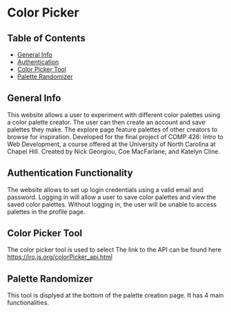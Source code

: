 # Color Picker
## Table of Contents
* [General Info](#general-info)
* [Authentication](#authentication)
* [Color Picker Tool](#color-picker-tool)
* [Palette Randomizer](#palette-randomizer)
## General Info
This website allows a user to experiment with different color palettes using a color palette creator. The user can then create an account and save palettes they make. The explore page feature palettes of other creators to browse for inspiration.
Developed for the final project of COMP 426: Intro to Web Development, a course offered at the University of North Carolina at Chapel Hill.
Created by Nick Georgiou, Coe MacFarlane, and Katelyn Cline.
## Authentication Functionality
The website allows to set up login credentials using a valid email and password.
Logging in will allow a user to save color palettes and view the saved color palettes.
Without logging in, the user will be unable to access palettes in the profile page.
## Color Picker Tool 
The color picker tool is used to select
The link to the API can be found here https://iro.js.org/colorPicker_api.html
## Palette Randomizer
This tool is displyed at the bottom of the palette creation page. It has 4 main functionalities.


